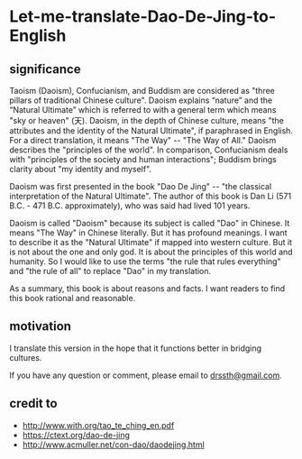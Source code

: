 # Let-me-translate-Dao-De-Jing-to-English

## significance

 Taoism (Daoism), Confucianism, and Buddism are considered as "three pillars of traditional Chinese culture". Daoism explains “nature” and the “Natural Ultimate” which is referred to with a general term which means "sky or heaven" (天). Daoism, in the depth of Chinese culture, means "the attributes and the identity of the Natural Ultimate", if paraphrased in English. For a direct translation, it means "The Way" -- "The Way of All." Daoism describes the "principles of the world". In comparison, Confucianism deals with "principles of the society and human interactions"; Buddism brings clarity about "my identity and myself". 

Daoism was first presented in the book "Dao De Jing" -- "the classical interpretation of the Natural Ultimate". The author of this book is Dan Li (571 B.C. - 471 B.C. approximately), who was said had lived 101 years.

Daoism is called "Daoism" because its subject is called "Dao" in Chinese. It means "The Way" in Chinese literally. But it has profound meanings. I want to describe it as the "Natural Ultimate" if mapped into western culture. But it is not about the one and only god. It is about the principles of this world and humanity. So I would like to use the terms "the rule that rules everything" and "the rule of all" to replace "Dao" in my translation.

As a summary, this book is about reasons and facts. I want readers to find this book rational and reasonable.

## motivation

I translate this version in the hope that it functions better in bridging cultures.

If you have any question or comment, please email to drssth@gmail.com.

## credit to 

- http://www.with.org/tao_te_ching_en.pdf
- https://ctext.org/dao-de-jing
- http://www.acmuller.net/con-dao/daodejing.html

